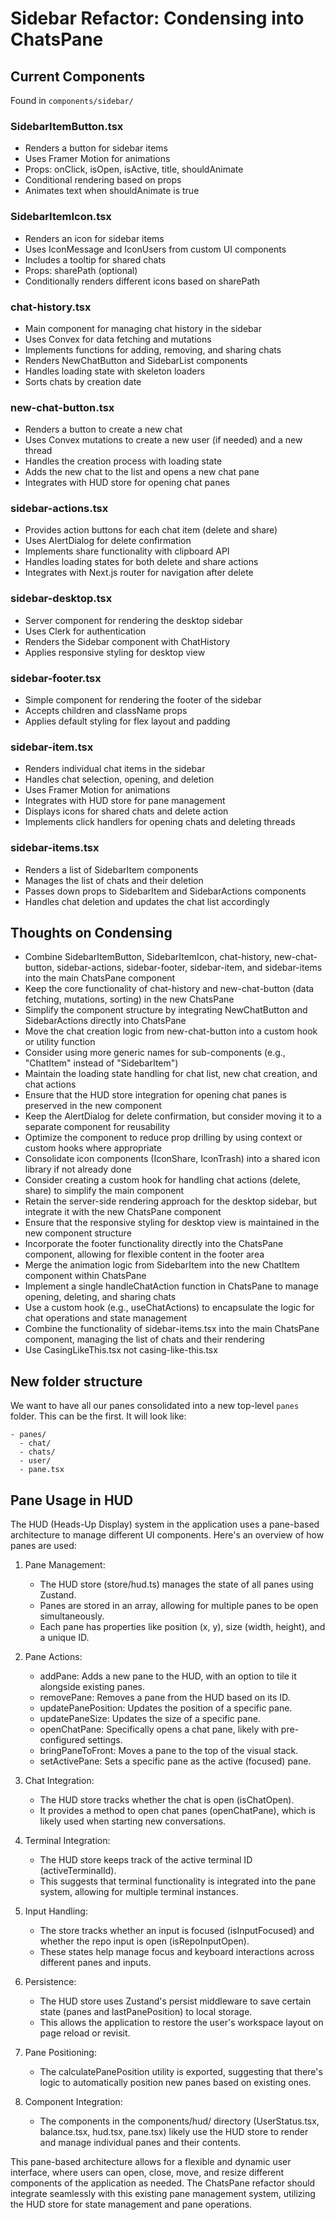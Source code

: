 # Sidebar Refactor: Condensing into ChatsPane

## Current Components

Found in `components/sidebar/`

### SidebarItemButton.tsx
- Renders a button for sidebar items
- Uses Framer Motion for animations
- Props: onClick, isOpen, isActive, title, shouldAnimate
- Conditional rendering based on props
- Animates text when shouldAnimate is true

### SidebarItemIcon.tsx
- Renders an icon for sidebar items
- Uses IconMessage and IconUsers from custom UI components
- Includes a tooltip for shared chats
- Props: sharePath (optional)
- Conditionally renders different icons based on sharePath

### chat-history.tsx
- Main component for managing chat history in the sidebar
- Uses Convex for data fetching and mutations
- Implements functions for adding, removing, and sharing chats
- Renders NewChatButton and SidebarList components
- Handles loading state with skeleton loaders
- Sorts chats by creation date

### new-chat-button.tsx
- Renders a button to create a new chat
- Uses Convex mutations to create a new user (if needed) and a new thread
- Handles the creation process with loading state
- Adds the new chat to the list and opens a new chat pane
- Integrates with HUD store for opening chat panes

### sidebar-actions.tsx
- Provides action buttons for each chat item (delete and share)
- Uses AlertDialog for delete confirmation
- Implements share functionality with clipboard API
- Handles loading states for both delete and share actions
- Integrates with Next.js router for navigation after delete

### sidebar-desktop.tsx
- Server component for rendering the desktop sidebar
- Uses Clerk for authentication
- Renders the Sidebar component with ChatHistory
- Applies responsive styling for desktop view

### sidebar-footer.tsx
- Simple component for rendering the footer of the sidebar
- Accepts children and className props
- Applies default styling for flex layout and padding

### sidebar-item.tsx
- Renders individual chat items in the sidebar
- Handles chat selection, opening, and deletion
- Uses Framer Motion for animations
- Integrates with HUD store for pane management
- Displays icons for shared chats and delete action
- Implements click handlers for opening chats and deleting threads

### sidebar-items.tsx
- Renders a list of SidebarItem components
- Manages the list of chats and their deletion
- Passes down props to SidebarItem and SidebarActions components
- Handles chat deletion and updates the chat list accordingly

## Thoughts on Condensing
- Combine SidebarItemButton, SidebarItemIcon, chat-history, new-chat-button, sidebar-actions, sidebar-footer, sidebar-item, and sidebar-items into the main ChatsPane component
- Keep the core functionality of chat-history and new-chat-button (data fetching, mutations, sorting) in the new ChatsPane
- Simplify the component structure by integrating NewChatButton and SidebarActions directly into ChatsPane
- Move the chat creation logic from new-chat-button into a custom hook or utility function
- Consider using more generic names for sub-components (e.g., "ChatItem" instead of "SidebarItem")
- Maintain the loading state handling for chat list, new chat creation, and chat actions
- Ensure that the HUD store integration for opening chat panes is preserved in the new component
- Keep the AlertDialog for delete confirmation, but consider moving it to a separate component for reusability
- Optimize the component to reduce prop drilling by using context or custom hooks where appropriate
- Consolidate icon components (IconShare, IconTrash) into a shared icon library if not already done
- Consider creating a custom hook for handling chat actions (delete, share) to simplify the main component
- Retain the server-side rendering approach for the desktop sidebar, but integrate it with the new ChatsPane component
- Ensure that the responsive styling for desktop view is maintained in the new component structure
- Incorporate the footer functionality directly into the ChatsPane component, allowing for flexible content in the footer area
- Merge the animation logic from SidebarItem into the new ChatItem component within ChatsPane
- Implement a single handleChatAction function in ChatsPane to manage opening, deleting, and sharing chats
- Use a custom hook (e.g., useChatActions) to encapsulate the logic for chat operations and state management
- Combine the functionality of sidebar-items.tsx into the main ChatsPane component, managing the list of chats and their rendering
- Use CasingLikeThis.tsx not casing-like-this.tsx

## New folder structure

We want to have all our panes consolidated into a new top-level `panes` folder. This can be the first. It will look like:

```
- panes/
  - chat/
  - chats/
  - user/
  - pane.tsx
```

## Pane Usage in HUD

The HUD (Heads-Up Display) system in the application uses a pane-based architecture to manage different UI components. Here's an overview of how panes are used:

1. Pane Management:
   - The HUD store (store/hud.ts) manages the state of all panes using Zustand.
   - Panes are stored in an array, allowing for multiple panes to be open simultaneously.
   - Each pane has properties like position (x, y), size (width, height), and a unique ID.

2. Pane Actions:
   - addPane: Adds a new pane to the HUD, with an option to tile it alongside existing panes.
   - removePane: Removes a pane from the HUD based on its ID.
   - updatePanePosition: Updates the position of a specific pane.
   - updatePaneSize: Updates the size of a specific pane.
   - openChatPane: Specifically opens a chat pane, likely with pre-configured settings.
   - bringPaneToFront: Moves a pane to the top of the visual stack.
   - setActivePane: Sets a specific pane as the active (focused) pane.

3. Chat Integration:
   - The HUD store tracks whether the chat is open (isChatOpen).
   - It provides a method to open chat panes (openChatPane), which is likely used when starting new conversations.

4. Terminal Integration:
   - The HUD store keeps track of the active terminal ID (activeTerminalId).
   - This suggests that terminal functionality is integrated into the pane system, allowing for multiple terminal instances.

5. Input Handling:
   - The store tracks whether an input is focused (isInputFocused) and whether the repo input is open (isRepoInputOpen).
   - These states help manage focus and keyboard interactions across different panes and inputs.

6. Persistence:
   - The HUD store uses Zustand's persist middleware to save certain state (panes and lastPanePosition) to local storage.
   - This allows the application to restore the user's workspace layout on page reload or revisit.

7. Pane Positioning:
   - The calculatePanePosition utility is exported, suggesting that there's logic to automatically position new panes based on existing ones.

8. Component Integration:
   - The components in the components/hud/ directory (UserStatus.tsx, balance.tsx, hud.tsx, pane.tsx) likely use the HUD store to render and manage individual panes and their contents.

This pane-based architecture allows for a flexible and dynamic user interface, where users can open, close, move, and resize different components of the application as needed. The ChatsPane refactor should integrate seamlessly with this existing pane management system, utilizing the HUD store for state management and pane operations.